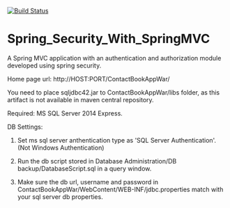 [![Build Status](https://travis-ci.org/tanmoy281/Spring_Security_With_SpringMVC.svg?branch=master)](https://travis-ci.org/tanmoy281/Spring_Security_With_SpringMVC)

# Spring_Security_With_SpringMVC
A Spring MVC application with an authentication and authorization module developed using spring security.

Home page url: http://HOST:PORT/ContactBookAppWar/

You need to place sqljdbc42.jar to ContactBookAppWar/libs folder, as this artifact is not available in maven central repository.

Required: MS SQL Server 2014 Express.

DB Settings: 

1. Set ms sql server anthentication type as 'SQL Server Authentication'.(Not Windows Authentication)


2. Run the db script stored in Database Administration/DB backup/DatabaseScript.sql in a query window.


3. Make sure the db url, username and password in ContactBookAppWar/WebContent/WEB-INF/jdbc.properties match with your sql server db properties.
